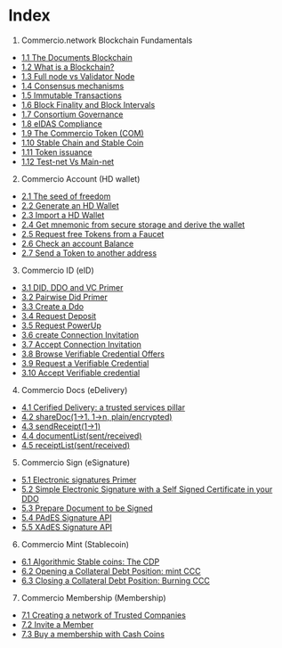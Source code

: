 # Index

1. Commercio.network Blockchain Fundamentals
* [1.1 The Documents Blockchain](1-fundamentals/1.1-chapter.md)
* [1.2 What is a Blockchain?](1-fundamentals/1.2-chapter.md)
* [1.3 Full node vs Validator Node](1-fundamentals/1.3-chapter.md)
* [1.4 Consensus mechanisms](1-fundamentals/1.4-chapter.md)
* [1.5 Immutable Transactions](1-fundamentals/1.5-chapter.md)
* [1.6 Block Finality and Block Intervals](1-fundamentals/1.6-chapter.md)
* [1.7 Consortium Governance](1-fundamentals/1.7-chapter.md)
* [1.8 eIDAS Compliance](1-fundamentals/1.8-chapter.md)
* [1.9 The Commercio Token (COM)](1-fundamentals/1.9-chapter.md)
* [1.10 Stable Chain and Stable Coin](1-fundamentals/1.10-chapter.md)
* [1.11 Token issuance](1-fundamentals/1.11-chapter.md)
* [1.12 Test-net Vs Main-net](1-fundamentals/1.12-chapter.md)


2. Commercio Account (HD wallet)
* [2.1 The seed of freedom](2-commercio-account/2.1-chapter.md)
* [2.2 Generate an HD Wallet](2-commercio-account/2.2-chapter.md)
* [2.3 Import a HD Wallet](2-commercio-account/2.3-chapter.md)
* [2.4 Get mnemonic from secure storage and derive the wallet](2-commercio-account/2.4-chapter.md)
* [2.5 Request free Tokens from a Faucet](2-commercio-account/2.5-chapter.md)
* [2.6 Check an account Balance](2-commercio-account/2.6-chapter.md)
* [2.7 Send a Token to another address](2-commercio-account/2.7-chapter.md)

3. Commercio ID (eID)
* [3.1 DID, DDO and VC Primer](3-commercio-id/3.1-chapter.md)
* [3.2 Pairwise Did Primer](3-commercio-id/3.2-chapter.md)
* [3.3 Create a Ddo](3-commercio-id/3.3-chapter.md)
* [3.4 Request Deposit](3-commercio-id/3.4-chapter.md)
* [3.5 Request PowerUp](3-commercio-id/3.5-chapter.md)
* [3.6 create Connection Invitation](3-commercio-id/4.6-chapter.md)
* [3.7 Accept Connection Invitation](3-commercio-id/3.7-chapter.md)
* [3.8 Browse Verifiable Credential Offers](3-commercio-id/3.8-chapter.md)
* [3.9 Request a Verifiable Credential](3-commercio-id/3.9-chapter.md)
* [3.10 Accept Verifiable credential](3-commercio-id/3.10-chapter.md)

4. Commercio Docs (eDelivery)
* [4.1 Cerified Delivery: a trusted services pillar](4-commercio-docs/4.1-chapter.md)
* [4.2 shareDoc(1->1. 1->n, plain/encrypted)](4-commercio-docs/4.2-chapter.md)
* [4.3 sendReceipt(1->1)](4-commercio-docs/4.3-chapter.md)
* [4.4 documentList(sent/received)](4-commercio-docs/4.4-chapter.md)
* [4.5 receiptList(sent/received)](4-commercio-docs/4.5-chapter.md)  

5. Commercio Sign (eSignature)
* [5.1 Electronic signatures Primer](5-commercio-sign/5.1-chapter.md)
* [5.2 Simple Electronic Signature with a Self Signed Certificate in your DDO](5-commercio-sign/5.2-chapter.md)
* [5.3 Prepare Document to be Signed](5-commercio-sign/5.3-chapter.md)
* [5.4 PAdES Signature API](5-commercio-sign/5.4-chapter.md)
* [5.5 XAdES Signature API](5-commercio-sign/5.5-chapter.md)

6. Commercio Mint (Stablecoin)
* [6.1 Algorithmic Stable coins: The CDP](6-commercio-mint/6.1-chapter.md)
* [6.2 Opening a Collateral Debt Position: mint CCC](6-commercio-mint/6.2-chapter.md)
* [6.3 Closing a Collateral Debt Position: Burning CCC](6-commercio-mint/6.3-chapter.md)
  
7. Commercio Membership (Membership)
* [7.1 Creating a network of Trusted Companies](7-membership/7.1-chapter.md)
* [7.2 Invite a Member](7-membership/7.2-chapter.md)
* [7.3 Buy a membership with Cash Coins](7-membership/7.3-chapter.md)